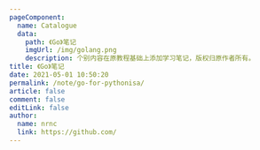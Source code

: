 ```yaml
---
pageComponent:
  name: Catalogue
  data:
    path: 《Go》笔记
    imgUrl: /img/golang.png
    description: 个别内容在原教程基础上添加学习笔记，版权归原作者所有。
title: 《Go》笔记
date: 2021-05-01 10:50:20
permalink: /note/go-for-pythonisa/
article: false
comment: false
editLink: false
author:
  name: nrnc
  link: https://github.com/
---
```


